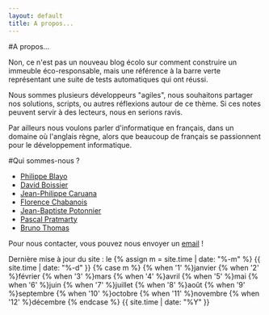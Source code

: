 ```yaml
---
layout: default
title: A propos...
---
```


#A propos...

Non, ce n'est pas un nouveau blog écolo sur comment construire un immeuble éco-responsable, mais une référence à la barre verte représentant une suite de tests automatiques qui ont réussi.

Nous sommes plusieurs développeurs "agiles", nous souhaitons partager nos solutions, scripts, ou autres réflexions autour de ce thème. Si ces notes peuvent servir à des lecteurs, nous en serions ravis.

Par ailleurs nous voulons parler d'informatique en français, dans un domaine où l'anglais règne, alors que beaucoup de français se passionnent pour le développement informatique.

#Qui sommes-nous ?

* [Philippe Blayo](/author/philippe)
* [David Boissier](/author/david)
* [Jean-Philippe Caruana](/author/jp)
* [Florence Chabanois](/author/florence)
* [Jean-Baptiste Potonnier](/author/jb)
* [Pascal Pratmarty](/author/pascal)
* [Bruno Thomas](/author/bruno)

Pour nous contacter, vous pouvez nous envoyer un [email](mailto:blog@barreverte.fr) !

Dernière mise à jour du site : le {% assign m = site.time | date: "%-m" %}
{{ site.time | date: "%-d" }}
{% case m %}
  {% when '1' %}janvier
  {% when '2' %}février
  {% when '3' %}mars
  {% when '4' %}avril
  {% when '5' %}mai
  {% when '6' %}juin
  {% when '7' %}juillet
  {% when '8' %}août
  {% when '9' %}septembre
  {% when '10' %}octobre
  {% when '11' %}novembre
  {% when '12' %}décembre
{% endcase %} {{ site.time | date: "%Y" }}
